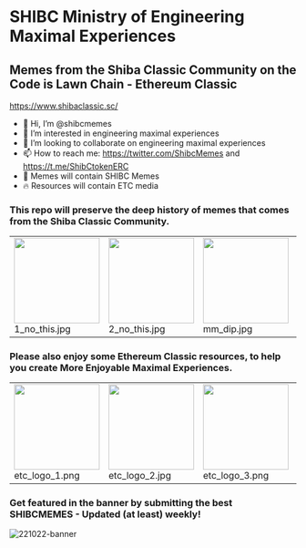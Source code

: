 # SHIBC Ministry of Engineering Maximal Experiences 

## Memes from the Shiba Classic Community on the Code is Lawn Chain - Ethereum Classic
https://www.shibaclassic.sc/

- 👋 Hi, I’m @shibcmemes
- 👀 I’m interested in engineering maximal experiences
- 💞️ I’m looking to collaborate on engineering maximal experiences
- 📫 How to reach me: https://twitter.com/ShibcMemes and https://t.me/ShibCtokenERC
- 💯 Memes will contain SHIBC Memes
- 🔥 Resources will contain ETC media


### This repo will preserve the deep history of memes that comes from the Shiba Classic Community.

<!-- SHIBC Memes Scroll -->

<table><tr>
<tr>

<td valign="bottom">
<img src="https://github.com/shibcmemes/MinistryofEngineeringMaximalExperiences/blob/main/memes/1_no_this.jpg" width="150"><br>
1_no_this.jpg
</td>

<td valign="bottom">
<img src="https://github.com/shibcmemes/MinistryofEngineeringMaximalExperiences/blob/main/memes/2_yes_this.jpg" width="150"><br>
2_no_this.jpg
</td>

<td valign="bottom">
<img src="https://github.com/shibcmemes/MinistryofEngineeringMaximalExperiences/blob/main/memes/mm_dip.jpg" width="150"><br>
mm_dip.jpg
</td>

<td valign="bottom">
<img src="https://github.com/shibcmemes/MinistryofEngineeringMaximalExperiences/blob/main/memes/shibc_etc_cmon.jpg" width="150"><br>
shibc_etc_cmon.jpg
</td>

<td valign="bottom">
<img src="https://github.com/shibcmemes/MinistryofEngineeringMaximalExperiences/blob/main/memes/simply_dip.jpg" width="150"><br>
simply_dip.jpg
</td>

<td valign="bottom">
<img src="https://github.com/shibcmemes/MinistryofEngineeringMaximalExperiences/blob/main/memes/slurp.jpg" width="150"><br>
slurp.jpg
</td>

<td valign="bottom">
<img src="https://github.com/shibcmemes/MinistryofEngineeringMaximalExperiences/blob/main/memes/this_man.jpg" width="150"><br>
this_man.jpg
</td>

<td valign="bottom">
<img src="https://github.com/shibcmemes/MinistryofEngineeringMaximalExperiences/blob/main/memes/eat_your_gpu.png" width="150"><br>
eat_your_gpu.png
</td>

<td valign="bottom">
<img src="https://github.com/shibcmemes/MinistryofEngineeringMaximalExperiences/blob/main/memes/etc_coleslaw.jpg" width="150"><br>
etc_coleslaw.jpg
</td>

<td valign="bottom">
<img src="https://github.com/shibcmemes/MinistryofEngineeringMaximalExperiences/blob/main/memes/etcnft_memen.jpg" width="150"><br>
etcnft_memen.jpg
</td>

<td valign="bottom">
<img src="https://github.com/shibcmemes/MinistryofEngineeringMaximalExperiences/blob/main/memes/shibc_cheque.png" width="150"><br>
shibc_cheque.png
</td>

<td valign="bottom">
<img src="https://github.com/shibcmemes/MinistryofEngineeringMaximalExperiences/blob/main/memes/shibc_code_is_lawn_1.png" width="150"><br>
shibc_code_is_lawn_1.png
</td>

<td valign="bottom">
<img src="https://github.com/shibcmemes/MinistryofEngineeringMaximalExperiences/blob/main/memes/shibc_code_is_lawn_2.png" width="150"><br>
shibc_code_is_lawn_2.png
</td>

<td valign="bottom">
<img src="https://github.com/shibcmemes/MinistryofEngineeringMaximalExperiences/blob/main/memes/shibc_discus.gif" width="150"><br>
shibc_discus.gif
</td>

<td valign="bottom">
<img src="https://github.com/shibcmemes/MinistryofEngineeringMaximalExperiences/blob/main/memes/shibc_discus_etc.gif" width="150"><br>
shibc_discus_etc.gif
</td>

<td valign="bottom">
<img src="https://github.com/shibcmemes/MinistryofEngineeringMaximalExperiences/blob/main/memes/shibc_dominance.png" width="150"><br>
shibc_dominance.png
</td>

<td valign="bottom">
<img src="https://github.com/shibcmemes/MinistryofEngineeringMaximalExperiences/blob/main/memes/shibc_engage.gif" width="150"><br>
shibc_engage.gif
</td>

<td valign="bottom">
<img src="https://github.com/shibcmemes/MinistryofEngineeringMaximalExperiences/blob/main/memes/shining_shibc.gif" width="150"><br>
shining_shibc.gif
</td>

<td valign="bottom">
<img src="https://github.com/shibcmemes/MinistryofEngineeringMaximalExperiences/blob/main/memes/shibc_classic_image_1.png" width="150"><br>
shibc_classic_image_1.png
</td>

<td valign="bottom">
<img src="https://github.com/shibcmemes/MinistryofEngineeringMaximalExperiences/blob/main/memes/shibc_classic_image_2.png" width="150"><br>
shibc_classic_image_2.png
</td>

</tr></table>

<!-- ETC Ecosystem Materials Scroll -->

### Please also enjoy some Ethereum Classic resources, to help you create More Enjoyable Maximal Experiences.

<table><tr>
<tr>
<td valign="bottom">
<img src="https://github.com/shibcmemes/MinistryofEngineeringMaximalExperiences/blob/main/resources/ETC%20Logos/etc_logo_1.png" width="150"><br>
etc_logo_1.png
</td>

<td valign="bottom">
<img src="https://github.com/shibcmemes/MinistryofEngineeringMaximalExperiences/blob/main/resources/ETC%20Logos/etc_logo_2.jpg" width="150"><br>
etc_logo_2.jpg
</td>

<td valign="bottom">
<img src="https://github.com/shibcmemes/MinistryofEngineeringMaximalExperiences/blob/main/resources/ETC%20Logos/etc_logo_3.png" width="150"><br>
etc_logo_3.png
</td>

<td valign="bottom">
<img src="https://github.com/shibcmemes/MinistryofEngineeringMaximalExperiences/blob/main/resources/ETC%20Logos/etc_logo_4.png" width="150"><br>
etc_logo_4.png
</td>

<td valign="bottom">
<img src="https://github.com/shibcmemes/MinistryofEngineeringMaximalExperiences/blob/main/resources/ETC%20Logos/etc_logo_5.png" width="150"><br>
etc_logo_5.png
</td>

<td valign="bottom">
<img src="https://github.com/shibcmemes/MinistryofEngineeringMaximalExperiences/blob/main/resources/ETC%20Logos/etc_logo_6.png" width="150"><br>
etc_logo_6.png
</td>

<td valign="bottom">
<img src="https://github.com/shibcmemes/MinistryofEngineeringMaximalExperiences/blob/main/resources/ETC%20Logos/etc_logo_7.png" width="150"><br>
etc_logo_7.png
</td>

<td valign="bottom">
<img src="https://github.com/shibcmemes/MinistryofEngineeringMaximalExperiences/blob/main/resources/ETC%20Logos/etc_logo_8.png" width="150"><br>
etc_logo_8.png
</td>

</tr></table>

<!-- Lazy Footer -->

### Get featured in the banner by submitting the best SHIBCMEMES - Updated (at least) weekly!
![221022-banner](https://user-images.githubusercontent.com/70056410/197374232-57d389a6-b69b-4d84-abe0-8cc61a8212b9.png)
